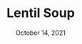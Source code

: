---
title: "Lentil Soup"
date: "October 14, 2021"
prepTime: "15 min" 
cookingTime: "45 min"
totalTime: "60 min"
topic: ""
image: "../../images/default.png"
originalLink: "https://cookieandkate.com/best-lentil-soup-recipe/"
scottRating: 5
ingredients: [
  {
    name: Extra Virgin Olive Oil,
    amount: 0.25,
    unit: cups
  },
  {
    name: "Yellow or White Onion, Chopped",
    amount: 1,
    unit: medium
  },
  {
    name: Carrots,
    amount: 2,
    unit: count
  },
  {
    name: "Garlic Cloves, pressed or minced",
    amount: 4,
    unit: count
  },
  {
    name: Ground cumin,
    amount: 2,
    unit: tsp
  },
  {
    name: Curry Powder,
    amount: 1,
    unit: tsp
  },
  {
    name: Dried Thyme,
    amount: 0.5,
    unit: tsp
  },
  {
    name: "Can Diced Tomatoes, lightly drained",
    amount: 28,
    unit: oz
  },
  {
    name: "Green or Brown Lentils, rinsed and sorted",
    amount: 1,
    unit: cup
  },
  {
    name: Low sodium chicken or vegetable broth,
    amount: 4,
    unit: cups
  },
  {
    name: Water,
    amount: 2,
    unit: cups
  },
  {
    name: Salt,
    amount: 1,
    unit: tsp
  },
  {
    name: Red Pepper Flakes,
    amount: 1,
    unit: pinch
  },
  {
    name: Black Pepper,
    amount: 1,
    unit: to taste
  },
  {
    name: "Fresh collard greens or kale, rinced thoroughly and tough ribs removed, chopped",
    amount: 1,
    unit: cup
  },
  {
    name: lemon juice,
    amount: 2,
    unit: tsp
  }
]
directions: [
  "Turn stove to medium and heat olive oil.",
  "Add the carrot and chopped onion, frequently stirring until the onion is slightly translucent and softened (5 or so minutes).",
  "Add garlic, cumin, curry powder, thyme. And stir for about 30 seconds, or until fragrent.",
  "Add slightly drained diced tomatoes and cook for a few more minutes. Remember to stir every few minutes.",
  "Add lentils, broth, water, salt, red pepper flakes, and black pepper.",
  "Bring to a boil, then reduce heat to simmer and cook for 25 to 30 minutes (or until lentils are tender but hold shape.",
  "Take out 2 cups and put in a blender. Secure the lid and hold it down with a towel - you will probably burn your hand if you don't. Transfer soup back to pot. You can also use an immersion blender if you have one.",
  "Add chopped greens and cook for 5 or so more minutes, or until they are soft",
  "Remove the pot from heat and add lemon juice.",
  "Taste and season with salt/pepper"
]

---